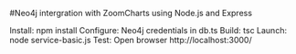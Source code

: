 #Neo4j intergration with ZoomCharts using Node.js and Express

Install: npm install
Configure: Neo4j credentials in db.ts
Build: tsc
Launch: node service-basic.js
Test: Open browser http://localhost:3000/

